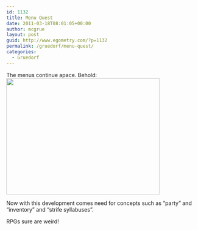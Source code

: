 ```yaml
---
id: 1132
title: Menu Quest
date: 2011-03-18T08:01:05+00:00
author: mcgrue
layout: post
guid: http://www.egometry.com/?p=1132
permalink: /gruedorf/menu-quest/
categories:
  - Gruedorf
---
```

The menus continue apace. Behold:  
[<img src="http://www.egometry.com/i/2011/03/gruedorf_menus.png" alt="" title="gruedorf_menus" width="402" height="304" class="aligncenter size-full wp-image-1145" srcset="https://www.egometry.com/i/2011/03/gruedorf_menus.png 402w, https://www.egometry.com/i/2011/03/gruedorf_menus-300x226.png 300w" sizes="(max-width: 402px) 85vw, 402px" />](http://www.egometry.com/i/2011/03/gruedorf_menus.png)

Now with this development comes need for concepts such as &#8220;party&#8221; and &#8220;inventory&#8221; and &#8220;strife syllabuses&#8221;.

RPGs sure are weird!